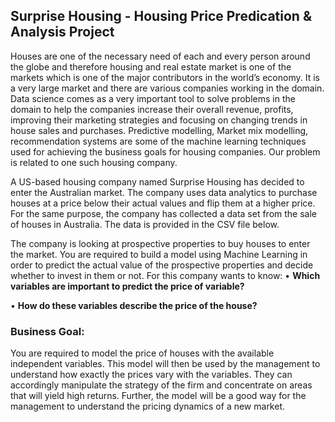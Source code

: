 ## Surprise Housing - Housing Price Predication & Analysis Project

Houses are one of the necessary need of each and every person around the globe and therefore housing and real estate 
market is one of the markets which is one of the major contributors in the world’s economy. It is a very large market 
and there are various companies working in the domain. Data science comes as a very important tool to solve problems 
in the domain to help the companies increase their overall revenue, profits, improving their marketing strategies and 
focusing on changing trends in house sales and purchases. Predictive modelling, Market mix modelling, 
recommendation systems are some of the machine learning techniques used for achieving the business goals for housing 
companies. Our problem is related to one such housing company.

  A US-based housing company named Surprise Housing has decided to enter the Australian market. The company uses 
data analytics to purchase houses at a price below their actual values and flip them at a higher price. For the same 
purpose, the company has collected a data set from the sale of houses in Australia. The data is provided in the CSV file 
below.

  The company is looking at prospective properties to buy houses to enter the market. You are required to build a model 
using Machine Learning in order to predict the actual value of the prospective properties and decide whether to invest 
in them or not. For this company wants to know:
  • **Which variables are important to predict the price of variable?**
  
  • **How do these variables describe the price of the house?**
  
### Business Goal:
You are required to model the price of houses with the available independent variables. This model will then be used 
by the management to understand how exactly the prices vary with the variables. They can accordingly manipulate the 
strategy of the firm and concentrate on areas that will yield high returns. Further, the model will be a good way for the 
management to understand the pricing dynamics of a new market.
